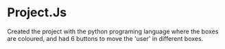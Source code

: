 # Project.Js

Created the project with the python programing language 
where the boxes are coloured, and had 6 buttons to move the 'user' in different boxes.
